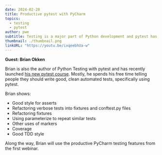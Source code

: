```yaml
---
date: 2024-02-20
title: Productive pytest with PyCharm
topics:
  - testing
  - pytest
author: pwe
subtitle: Testing is a major part of Python development and pytest has become the leading testing framework.
thumbnail: ./thumbnail.png
linkURL: "https://youtu.be/ixqeebhUa-w"
---
```


**Guest: Brian Okken**

Brian is also the author of Python Testing with pytest and has recently launched [his new pytest course](https://courses.pythontest.com/). Mostly, he spends his free time telling people they should write good, clean automated tests, specifically using pytest.

Brian shows:

- Good style for asserts
- Refactoring verbose tests into fixtures and conftest.py files
- Refactoring fixtures
- Using parameterize to repeat similar tests
- Other uses of markers
- Coverage
- Good TDD style

Along the way, Brian will use the productive PyCharm testing features from the first webinar.
